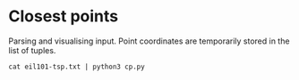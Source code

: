 # Closest points

Parsing and visualising input. Point coordinates are temporarily stored in the list of tuples.  

```
cat eil101-tsp.txt | python3 cp.py
```
